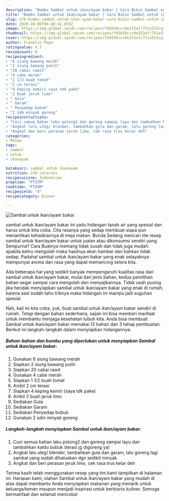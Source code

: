 ```yaml
---
description: "Bumbu Sambal untuk ikan/ayam bakar | Cara Bikin Sambal untuk ikan/ayam bakar Yang Lezat"
title: "Bumbu Sambal untuk ikan/ayam bakar | Cara Bikin Sambal untuk ikan/ayam bakar Yang Lezat"
slug: 576-bumbu-sambal-untuk-ikan-ayam-bakar-cara-bikin-sambal-untuk-ikan-ayam-bakar-yang-lezat
date: 2020-10-06T04:48:41.855Z
image: https://img-global.cpcdn.com/recipes/fd5038ccc0e153af/751x532cq70/sambal-untuk-ikanayam-bakar-foto-resep-utama.jpg
thumbnail: https://img-global.cpcdn.com/recipes/fd5038ccc0e153af/751x532cq70/sambal-untuk-ikanayam-bakar-foto-resep-utama.jpg
cover: https://img-global.cpcdn.com/recipes/fd5038ccc0e153af/751x532cq70/sambal-untuk-ikanayam-bakar-foto-resep-utama.jpg
author: Franklin Pope
ratingvalue: 4.7
reviewcount: 8
recipeingredient:
- "6 siung bawang merah"
- "2 siung bawang putih"
- "20 cabai rawit"
- "4 cabe merah"
- "1 1/2 buah tomat"
- "2 cm terasi"
- "4 keping kemiri saya tdk pake"
- "2 buah jeruk limo"
- " Gula"
- " Garam"
- " Penyedap bubuk"
- "2 sdm minyak goreng"
recipeinstructions:
- "Cuci semua bahan laku potong2 dan goreng sampai layu dan tambahkan kaldu bubuk (terasi jg digoreng ya)"
- "Angkat lalu uleg/ blender, tambahkan gula dan garam, lalu goreng lagi sambal yang sudah dihaluskan dgn sedikit minyak"
- "Angkat dan beri perasan jeruk limo, cek rasa trus kelar deh"
categories:
- Resep
tags:
- sambal
- untuk
- ikanayam

katakunci: sambal untuk ikanayam 
nutrition: 239 calories
recipecuisine: Indonesian
preptime: "PT37M"
cooktime: "PT49M"
recipeyield: "4"
recipecategory: Dinner

---
```



![Sambal untuk ikan/ayam bakar](https://img-global.cpcdn.com/recipes/fd5038ccc0e153af/751x532cq70/sambal-untuk-ikanayam-bakar-foto-resep-utama.jpg)


sambal untuk ikan/ayam bakar ini yaitu hidangan tanah air yang spesial dan harus untuk kita coba. Cita rasanya yang sedap membuat siapa pun menantikan kehadirannya di meja makan.
Bunda Sedang mencari ide resep sambal untuk ikan/ayam bakar untuk jualan atau dikonsumsi sendiri yang Sempurna? Cara Buatnya memang tidak susah dan tidak juga mudah. apabila keliru mengolah maka hasilnya akan hambar dan bahkan tidak sedap. Padahal sambal untuk ikan/ayam bakar yang enak selayaknya mempunyai aroma dan rasa yang dapat memancing selera kita.



Ada beberapa hal yang sedikit banyak mempengaruhi kualitas rasa dari sambal untuk ikan/ayam bakar, mulai dari jenis bahan, kedua pemilihan bahan segar sampai cara mengolah dan menyajikannya. Tidak usah pusing jika hendak menyiapkan sambal untuk ikan/ayam bakar yang enak di rumah, karena asal sudah tahu triknya maka hidangan ini mampu jadi suguhan spesial.


Nah, kali ini kita coba, yuk, buat sambal untuk ikan/ayam bakar sendiri di rumah. Tetap dengan bahan sederhana, sajian ini bisa memberi manfaat untuk membantu menjaga kesehatan tubuh kita. Anda bisa membuat Sambal untuk ikan/ayam bakar memakai 12 bahan dan 3 tahap pembuatan. Berikut ini langkah-langkah dalam menyiapkan hidangannya.

<!--inarticleads1-->

##### Bahan-bahan dan bumbu yang diperlukan untuk menyiapkan Sambal untuk ikan/ayam bakar:

1. Gunakan 6 siung bawang merah
1. Siapkan 2 siung bawang putih
1. Siapkan 20 cabai rawit
1. Gunakan 4 cabe merah
1. Siapkan 1 1/2 buah tomat
1. Ambil 2 cm terasi
1. Siapkan 4 keping kemiri (saya tdk pake)
1. Ambil 2 buah jeruk limo
1. Sediakan  Gula
1. Sediakan  Garam
1. Sediakan  Penyedap bubuk
1. Gunakan 2 sdm minyak goreng




<!--inarticleads2-->

##### Langkah-langkah menyiapkan Sambal untuk ikan/ayam bakar:

1. Cuci semua bahan laku potong2 dan goreng sampai layu dan tambahkan kaldu bubuk (terasi jg digoreng ya)
1. Angkat lalu uleg/ blender, tambahkan gula dan garam, lalu goreng lagi sambal yang sudah dihaluskan dgn sedikit minyak
1. Angkat dan beri perasan jeruk limo, cek rasa trus kelar deh




Terima kasih telah menggunakan resep yang tim kami tampilkan di halaman ini. Harapan kami, olahan Sambal untuk ikan/ayam bakar yang mudah di atas dapat membantu Anda menyiapkan makanan yang menarik untuk keluarga/teman maupun menjadi inspirasi untuk berbisnis kuliner. Semoga bermanfaat dan selamat mencoba!
